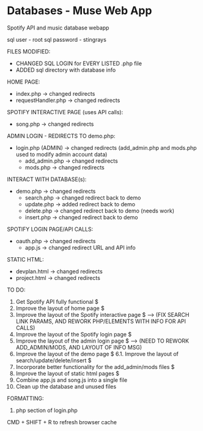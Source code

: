 # Databases - Muse Web App

Spotify API and music database webapp

sql user - root
sql password - stingrays

FILES MODIFIED:

- CHANGED SQL LOGIN for EVERY LISTED .php file
- ADDED sql directory with database info

HOME PAGE:

- index.php -> changed redirects
- requestHandler.php -> changed redirects

SPOTIFY INTERACTIVE PAGE (uses API calls):

- song.php -> changed redirects

ADMIN LOGIN - REDIRECTS TO demo.php:

- login.php (ADMIN) -> changed redirects (add_admin.php and mods.php used to modify admin account data)
  - add_admin.php -> changed redirects
  - mods.php -> changed redirects

INTERACT WITH DATABASE(s):

- demo.php -> changed redirects
  - search.php -> changed redirect back to demo
  - update.php -> added redirect back to demo
  - delete.php -> changed redirect back to demo (needs work)
  - insert.php -> changed redirect back to demo

SPOTIFY LOGIN PAGE/API CALLS:

- oauth.php -> changed redirects
  - app.js -> changed redirect URL and API info

STATIC HTML:

- devplan.html -> changed redirects
- project.html -> changed redirects

TO DO:

1. Get Spotify API fully functional $
2. Improve the layout of home page $
3. Improve the layout of the Spotify interactive page $ --> (FIX SEARCH LINK PARAMS, AND REWORK PHP/ELEMENTS WITH INFO FOR API CALLS)
4. Improve the layout of the Spotify login page $
5. Improve the layout of the admin login page $ --> (NEED TO REWORK ADD_ADMIN/MODS, AND LAYOUT OF INFO MSG)
6. Improve the layout of the demo page $
   6.1. Improve the layout of search/update/delete/insert $
7. Incorporate better functionality for the add_admin/mods files $
8. Improve the layout of static html pages $
9. Combine app.js and song.js into a single file
10. Clean up the database and unused files

FORMATTING:

1. php section of login.php

CMD + SHIFT + R to refresh browser cache
